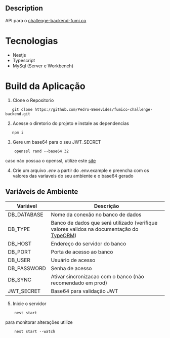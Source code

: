 ## Description

API para o [challenge-backend-fumi.co](https://github.com/fumi-co/fumico-challenge/blob/master/BACKEND.md)

# Tecnologias

- Nestjs
- Typescript
- MySql (Server e Workbench)

# Build da Aplicação

1. Clone o Repositorio

```
   git clone https://github.com/Pedro-Benevides/fumico-challenge-backend.git

```

2. Acesse o diretorio do projeto e instale as dependencias

```
   npm i

```

3. Gere um base64 para o seu JWT_SECRET

```
    openssl rand --base64 32
```

caso não possua o openssl, utilize este [site](https://generate.plus/en/base64)

4. Crie um arquivo _.env_ a partir do .env.example e preencha com os valores das variaveis do seu ambiente e o base64 gerado

<h2 id="variaveis-ambiente">Variáveis de Ambiente</h2>

| Variável    | Descrição                                                                                                                   |
| ----------- | --------------------------------------------------------------------------------------------------------------------------- |
| DB_DATABASE | Nome da conexão no banco de dados                                                                                           |
| DB_TYPE     | Banco de dados que será utilizado (verifique valores validos na documentação do [TypeORM](https://typeorm.io/#quick-start)) |
| DB_HOST     | Endereço do servidor do banco                                                                                               |
| DB_PORT     | Porta de acesso ao banco                                                                                                    |
| DB_USER     | Usuário de acesso                                                                                                           |
| DB_PASSWORD | Senha de acesso                                                                                                             |
| DB_SYNC     | Ativar sincronizacao com o banco (não recomendado em prod)                                                                  |
| JWT_SECRET  | Base64 para validação JWT                                                                                                   |

5. Inicie o servidor

```
    nest start
```

para monitorar alterações utilize

```
    nest start --watch
```
